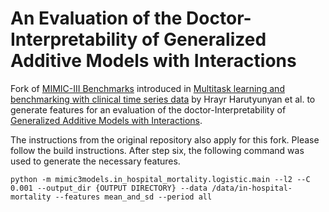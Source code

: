 An Evaluation of the Doctor-Interpretability of Generalized Additive Models with Interactions
=========================

Fork of [MIMIC-III Benchmarks](https://github.com/YerevaNN/mimic3-benchmarks) introduced in [Multitask learning and benchmarking with clinical time series data](https://doi.org/10.1038/s41597-019-0103-9) by Hrayr Harutyunyan et al. to generate features for an evaluation of the doctor-Interpretability of [Generalized Additive Models with Interactions](https://doi.org/10.1145/2487575.2487579).

The instructions from the original repository also apply for this fork. Please follow the build instructions. After step six, the following command was used to generate the necessary features.

    python -m mimic3models.in_hospital_mortality.logistic.main --l2 --C 0.001 --output_dir {OUTPUT DIRECTORY} --data /data/in-hospital-mortality --features mean_and_sd --period all
